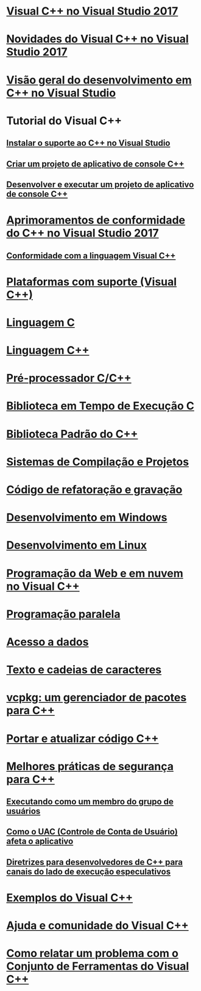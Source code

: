# [Visual C++ no Visual Studio 2017](visual-cpp-in-visual-studio.md)
# [Novidades do Visual C++ no Visual Studio 2017](what-s-new-for-visual-cpp-in-visual-studio.md)
# [Visão geral do desenvolvimento em C++ no Visual Studio](overview-of-cpp-development.md)
# Tutorial do Visual C++
## [Instalar o suporte ao C++ no Visual Studio](build/vscpp-step-0-installation.md)
## [Criar um projeto de aplicativo de console C++](build/vscpp-step-1-create.md)
## [Desenvolver e executar um projeto de aplicativo de console C++](build/vscpp-step-2-build.md)
# [Aprimoramentos de conformidade do C++ no Visual Studio 2017](cpp-conformance-improvements-2017.md)
## [Conformidade com a linguagem Visual C++](visual-cpp-language-conformance.md)
# [Plataformas com suporte (Visual C++)](supported-platforms-visual-cpp.md)
# [Linguagem C](c-language/c-language-reference.md)
# [Linguagem C++](cpp/cpp-language-reference.md)
# [Pré-processador C/C++](preprocessor/c-cpp-preprocessor-reference.md)
# [Biblioteca em Tempo de Execução C](c-runtime-library/c-run-time-library-reference.md)
# [Biblioteca Padrão do C++](standard-library/cpp-standard-library-reference.md)
# [Sistemas de Compilação e Projetos](build/projects-and-build-systems-cpp.md)
# [Código de refatoração e gravação](ide/writing-and-refactoring-code-cpp.md)
# [Desenvolvimento em Windows](windows/overview-of-windows-programming-in-cpp.md)
# [Desenvolvimento em Linux](linux/download-install-and-setup-the-linux-development-workload.md)
# [Programação da Web e em nuvem no Visual C++](cloud/cloud-and-web-programming-in-visual-cpp.md)
# [Programação paralela](parallel/parallel-programming-in-visual-cpp.md)
# [Acesso a dados](data/data-access-in-cpp.md)
# [Texto e cadeias de caracteres](text/text-and-strings-in-visual-cpp.md)
# [vcpkg: um gerenciador de pacotes para C++](vcpkg.md)
# [Portar e atualizar código C++](porting/visual-cpp-porting-and-upgrading-guide.md)
# [Melhores práticas de segurança para C++](security/security-best-practices-for-cpp.md)
## [Executando como um membro do grupo de usuários](security/running-as-a-member-of-the-users-group.md)
## [Como o UAC (Controle de Conta de Usuário) afeta o aplicativo](security/how-user-account-control-uac-affects-your-application.md)
## [Diretrizes para desenvolvedores de C++ para canais do lado de execução especulativos](security/developer-guidance-speculative-execution.md)
# [Exemplos do Visual C++](visual-cpp-samples.md)
# [Ajuda e comunidade do Visual C++](visual-cpp-help-and-community.md)
# [Como relatar um problema com o Conjunto de Ferramentas do Visual C++](how-to-report-a-problem-with-the-visual-cpp-toolset.md)
